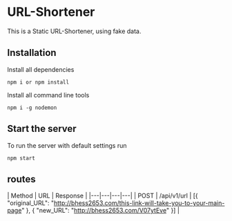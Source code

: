 # URL-Shortener
This is a Static URL-Shortener, using fake data.

## Installation

Install all dependencies
```
npm i or npm install
```

Install all command line tools
```
npm i -g nodemon
```


## Start the server

To run the server with default settings run
```
npm start
```


## routes

| Method | URL | Response |
|---|---|---|---|
| POST | /api/v1/url | [{ "original_URL": "http://bhess2653.com/this-link-will-take-you-to-your-main-page" }, { "new_URL": "http://bhess2653.com/V07ytEve" }] |
